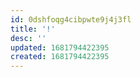 ```yaml
---
id: 0dshfoqg4cibpwte9j4j3fl
title: '!'
desc: ''
updated: 1681794422395
created: 1681794422395
---
```

